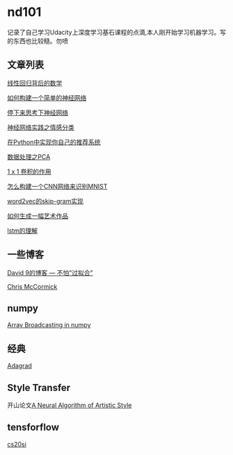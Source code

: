 # nd101
记录了自己学习Udacity上深度学习基石课程的点滴,本人刚开始学习机器学习。写的东西也比较糙。勿喷

## 文章列表
[线性回归背后的数学](http://www.jianshu.com/p/64b1404faaa4)

[如何构建一个简单的神经网络](http://www.jianshu.com/p/15db29e72719)

[停下来思考下神经网络](http://www.jianshu.com/p/905a55b1b744)

[神经网络实践之情感分类](http://www.jianshu.com/p/fd940bc4eb98)

[在Python中实现你自己的推荐系统](https://github.com/zhuanxuhit/nd101/blob/master/2.live_code/How-to-Predict-Music-You-Love/recommend1.ipynb)

[数据处理之PCA](http://www.jianshu.com/p/f96191f40bba)

[1 x 1 卷积的作用](https://github.com/zhuanxuhit/nd101/blob/master/1.Intro_to_Deep_Learning/6.How_to_Make_an_Image_Classifier/one-by-one-convolution.ipynb)

[怎么构建一个CNN网络来识别MNIST](https://github.com/zhuanxuhit/nd101/blob/master/1.Intro_to_Deep_Learning/6.How_to_Make_an_Image_Classifier/demonotes.ipynb)

[word2vec的skip-gram实现](https://github.com/zhuanxuhit/deep-learning/blob/fabccb831d68d0ae284114ed1552211b3d374ef2/embeddings/Skip-Gram%20word2vec.ipynb)

[如何生成一幅艺术作品](http://www.jianshu.com/p/b22eb00ddeb7)

[lstm的理解](https://github.com/zhuanxuhit/nd101/blob/master/1.Intro_to_Deep_Learning/9.How_to_Generate_Music/LSTM.ipynb)


## 一些博客
[David 9的博客 — 不怕"过拟合"](http://nooverfit.com/)

[Chris McCormick](http://mccormickml.com/)

## numpy
[Array Broadcasting in numpy](http://scipy.github.io/old-wiki/pages/EricsBroadcastingDoc)

## 经典

[Adagrad](http://seed.ucsd.edu/mediawiki/images/6/6a/Adagrad.pdf)



## Style Transfer

开山论文[A Neural Algorithm of Artistic Style](https://arxiv.org/abs/1508.06576)

## tensforflow
[cs20si](http://web.stanford.edu/class/cs20si/)

